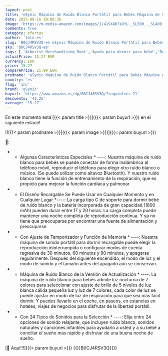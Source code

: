 ```yaml
---
layout: post
title: 'eSynic Máquina de Ruido Blanco Portátil para Bebés Máquina de Sonido Recargable para Dormir con Luz Nocturna Ruido Blanco de Viaje con 24 Tipos de Sonidos Relajantes Buenos para el Sueño del Bebé'
date: 2025-08-16 10:08:36
image: 'https://m.media-amazon.com/images/I/41SXAb7sDYL._SL500_._SL400_.jpg'
comments: true
category: ofertas
author: 'tole.es'
slug: 'B0CJ4RSV3Q-es eSynic Máquina de Ruido Blanco Portátil para Bebés Máquina...'
sku: 'B0CJ4RSV3Q-es'
tags: [ 'Arborist Merchandising Root','Ayuda para dormir para bebé','Bebé','Decoración para dormitorio de bebé','Dormitorio','Outlet Salud y Cuidado Personal','Salud y cuidado personal','Self Service','Special Features Stores','bebé','bebés','d1f558da-03d3-4105-8a50-454423a601fb_0','d1f558da-03d3-4105-8a50-454423a601fb_9501','esynic','🇪🇸', ]
actualPrice: 15.27 EUR
currency: EUR
price: 15.27
comparePrice: 25.99 EUR
prodname: 'eSynic Máquina de Ruido Blanco Portátil para Bebés Máquina de Sonido Recargable para Dormir con Luz Nocturna Ruido Blanco de Viaje con 24 Tipos de Sonidos Relajantes Buenos para el Sueño del Bebé'
country: 'es'
flag: '🇪🇸'
brand: 'eSynic'
buyurl: 'https://www.amazon.es/dp/B0CJ4RSV3Q/?tag=tolees-21'
descuento: '41.25'
average: '15.27'
---
```


En este momento está [{{< param title >}}]({{< param buyurl >}}) en el siguiente enlace!

[![{{< param prodname >}}]({{< param image >}})]({{< param buyurl >}})

🔎:

- * Algunas Características Especiales * ----: Nuestra máquina de ruido blanco para bebés se puede conectar de forma inalámbrica al teléfono móvil, reproducir el teléfono para elegir otro ruido blanco o música. (Se puede utilizar como altavoz Bluetooth). Y nuestro ruido blanco tiene la función de entrenamiento de la respiración, que es propicio para mejorar la función cardíaca y pulmonar
- * El Diseño Recargable Se Puede Usar en Cualquier Momento y en Cualquier Lugar *----: La carga tipo C de soporte para dormir bebé de ruido blanco y la batería incorporada de gran capacidad (1800 mAh) pueden durar entre 17 y 20 horas. La carga completa puede mantener una noche completa de reproducción continua. Y ya no tiene que preocuparse por encontrar una fuente de alimentación y preocuparse
- * Con Ajuste de Temporizador y Función de Memoria * ----: Nuestra máquina de sonido portátil para dormir recargable puede elegir la reproducción ininterrumpida o configurar modos de cuenta regresiva de 30 minutos, 60 minutos y 90 minutos, y apagarse regularmente. Después del siguiente encendido, el modo de luz y el modo de sonido y el tamaño antes del apagado aún se conservan.
- * Máquina de Ruido Blanco de la Versión de Actualización * ----: La máquina de ruido blanco para bebés admite luz nocturna de 7 colores para seleccionar con ajuste de brillo de 5 niveles de luz blanca cálida pequeña luz y luz de 7 colores, cada color de luz se puede ajustar en modo de luz de respiración para que sea más fácil dormir. Y puedes llevarlo en el coche, en paseos, en estancias en hoteles, viajes de negocios para disfrutar de la libertad portátil.
- * Con 24 Tipos de Sonidos para la Selección * ----: Elija entre 24 opciones de sonido relajante, que incluyen ruido blanco, sonidos naturales y canciones infantiles para ayudarlo a usted y a su bebé a conciliar el sueño más rápido y disfrutar de una buena noche de sueño.

[🛒 Aquí!!!]({{< param buyurl >}})
{{<world>}}B0CJ4RSV3Q{{</world>}}
